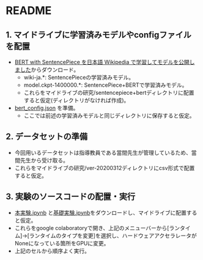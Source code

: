 # README
## 1. マイドライブに学習済みモデルやconfigファイルを配置
- [BERT with SentencePiece を日本語 Wikipedia で学習してモデルを公開しました](https://yoheikikuta.github.io/bert-japanese/)からダウンロード。
    - wiki-ja.*: SentencePieceの学習済みモデル。
    - model.ckpt-1400000.*: SentencePiece+BERTで学習済みモデル。
    - これらをマイドライブの研究/sentencepiece+bertディレクトリに配置すると仮定(ディレクトリがなければ作成)。
- [bert_config.json](./bert_config.json) を準備。
    - ここでは前述の学習済みモデルと同じディレクトリに保存すると仮定。

## 2. データセットの準備
- 今回用いるデータセットは指導教員である當間先生が管理しているため、當間先生から受け取る。
- これらをマイドライブの研究/ver-20200312ディレクトリにcsv形式で配置すると仮定。


## 3. 実験のソースコードの配置・実行
- [本実験.ipynb](./本実験.ipynb) と[基礎実験.ipynb](./基礎実験.ipynb)をダウンロードし、マイドライブに配置すると仮定。
- これらをgoogle colaboratoryで開き、上記のメニューバーから[ランタイム]→[ランタイムのタイプを変更]を選択し、ハードウェアアクセラレータがNoneになっている箇所をGPUに変更。
- 上記のセルから順序よく実行。

